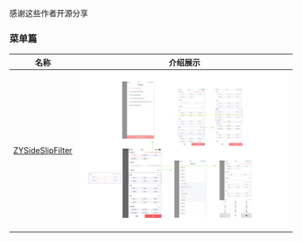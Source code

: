 
感谢这些作者开源分享
### 菜单篇
名称  | 介绍展示
:---: | --- 
[ZYSideSlipFilter](https://github.com/liuzhiyi1992/ZYSideSlipFilter)  |  <img src="https://raw.githubusercontent.com/liuzhiyi1992/MyStore/master/ZYSideSlipFilter/SideSlipFilter%E7%BB%93%E6%9E%84%E7%A4%BA%E6%84%8F%E5%9B%BEedge%E6%96%B0.jpg" alt="Drawing" width="650px" /> 
